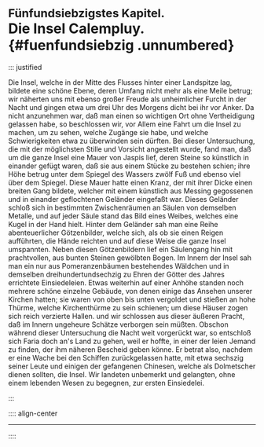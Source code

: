 # <small>Fünfundsiebzigstes Kapitel.</small><br />Die Insel Calempluy.{#fuenfundsiebzig .unnumbered}

::: justified

Die Insel, welche in der Mitte des Flusses hinter einer Landspitze lag, bildete
eine schöne Ebene, deren Umfang nicht mehr als eine Meile betrug; wir näherten
uns mit ebenso großer Freude als unheimlicher Furcht in der Nacht und gingen
etwa um drei Uhr des Morgens dicht bei ihr vor Anker. Da nicht anzunehmen war,
daß man einen so wichtigen Ort ohne Vertheidigung gelassen habe, so beschlossen
wir, vor Allem eine Fahrt um die Insel zu machen, um zu sehen, welche Zugänge
sie habe, und welche Schwierigkeiten etwa zu überwinden sein dürften. Bei dieser
Untersuchung, die mit der möglichsten Stille und Vorsicht angestellt wurde, fand
man, daß um die ganze Insel eine Mauer von Jaspis lief, deren Steine so
künstlich in einander gefügt waren, daß sie aus einem Stücke zu bestehen schien;
ihre Höhe betrug unter dem Spiegel des Wassers zwölf Fuß und ebenso viel über
dem Spiegel. Diese Mauer hatte einen Kranz, der mit ihrer Dicke einen breiten
Gang bildete, welcher mit einem künstlich aus Messing gegossenen und in einander
geflochtenen Geländer eingefaßt war. Dieses Geländer schloß sich in bestimmten
Zwischenräumen an Säulen von demselben Metalle, und auf jeder Säule stand das
Bild eines Weibes, welches eine Kugel in der Hand hielt. Hinter dem Geländer sah
man eine Reihe abenteuerlicher Götzenbilder, welche sich, als ob sie einen
Reigen aufführten, die Hände reichten und auf diese Weise die ganze Insel
umspannten. Neben diesen Götzenbildern lief ein Säulengang hin mit prachtvollen,
aus bunten Steinen gewölbten Bogen. Im Innern der Insel sah man ein nur aus
Pomeranzenbäumen bestehendes Wäldchen und in demselben dreihundertundsechzig zu
Ehren der Götter des Jahres errichtete Einsiedeleien. Etwas weiterhin auf einer
Anhöhe standen noch mehrere schöne einzelne Gebäude, von denen einige das
Ansehen unserer Kirchen hatten; sie waren von oben bis unten vergoldet und
stießen an hohe Thürme, welche Kirchenthürme zu sein schienen; um diese Häuser
zogen sich reich verzierte Hallen. und wir schlossen aus dieser äußeren Pracht,
daß im Innern ungeheure Schätze verborgen sein müßten. Obschon während dieser
Untersuchung die Nacht weit vorgerückt war, so entschloß sich Faria doch an's
Land zu gehen, weil er hoffte, in einer der leien Jemand zu finden, der ihm
näheren Bescheid geben könne. Er betrat also, nachdem er eine Wache bei den
Schiffen zurückgelassen hatte, mit etwa sechszig seiner Leute und einigen der
gefangenen Chinesen, welche als Dolmetscher dienen sollten, die Insel. Wir
landeten unbemerkt und gelangten, ohne einem lebenden Wesen zu begegnen, zur
ersten Einsiedelei. 

:::


:::: align-center
****
::::
